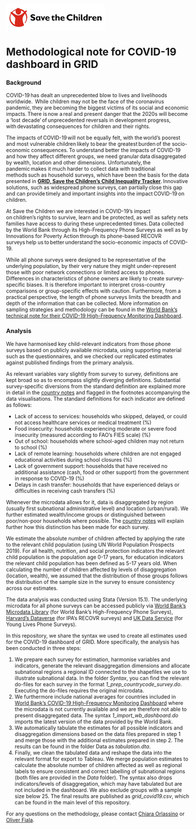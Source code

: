 ![Save the Children](https://github.com/oliverfiala/grid-covid19/blob/master/Data/SaveTheChildren.png)
# Methodological note for COVID-19 dashboard in GRID 

### Background 

COVID-19 has dealt an unprecedented blow to lives and livelihoods worldwide.  While children may not be the face of the coronavirus pandemic, they are becoming the biggest victims of its social and economic impacts. There is now a real and present danger that the 2020s will become a ‘lost decade’ of unprecedented reversals in development progress, with devastating consequences for children and their rights.  

The impacts of COVID-19 will not be equally felt, with the world’s poorest and most vulnerable children likely to bear the greatest burden of the socio-economic consequences. To understand better the impacts of COVID-19 and how they affect different groups, we need granular data disaggregated by wealth, location and other dimensions. Unfortunately, the pandemic makes it much harder to collect data with traditional methods such as household surveys, which have been the basis for the data presented in **[GRID, Save the Children’s Child Inequality Tracker](http://www.childinequality.org)**. Innovative solutions, such as widespread phone surveys, can partially close this gap and can provide timely and important insights into the impact COVID-19 on children.  

At Save the Children we are interested in COVID-19’s impact on children’s rights to survive, learn and be protected, as well as safety nets families have access to during these unprecedented times. Data collected by the World Bank through its High-Frequency Phone Surveys as well as by Innovations for Poverty Action through its phone-based RECOVR surveys help us to better understand the socio-economic impacts of COVID-19.  

While all phone surveys were designed to be representative of the underlying population, by their very nature they might under-represent those with poor network connections or limited access to phones. Differences in characteristics of phone owners are likely to create survey-specific biases. It is therefore important to interpret cross-country comparisons or group-specific effects with caution. Furthermore, from a practical perspective, the length of phone surveys limits the breadth and depth of the information that can be collected. More information on sampling strategies and methodology can be found in the [World Bank’s technical note for their COVID-19 High-Frequency Monitoring Dashboard](http://pubdocs.worldbank.org/en/106981605043307033/COVID-19-Dashboard-Technical-Note.pdf). 

### Analysis 

We have harmonised key child-relevant indicators from those phone surveys based on publicly available microdata, using supporting material such as the questionnaires, and we checked our replicated estimates against published findings from the primary analysis.  

As relevant variables vary slightly from survey to survey, definitions are kept broad so as to encompass slightly diverging definitions. Substantial survey-specific diversions from the standard definition are explained more in detail in the [country notes](https://github.com/oliverfiala/grid-covid19/blob/master/GRID_covid19_sources_notes.xlsx) and flagged in the footnotes accompanying the data visualisations. The standard definitions for each indicator are defined as follows: 

* Lack of access to services: households who skipped, delayed, or could not access healthcare services or medical treatment (%) 
* Food insecurity: households experiencing moderate or severe food insecurity (measured according to FAO’s FIES scale) (%) 
* Out of school: households where school-aged children may not return to school (%)  
* Lack of remote learning: households where children are not engaged educational activities during school closures (%) 
* Lack of government support: households that have received no additional assistance (cash, food or other support) from the government in response to COVID-19 (%) 
* Delays in cash transfer: households that have experienced delays or difficulties in receiving cash transfers (%) 

Whenever the microdata allows for it, data is disaggregated by region (usually first subnational administrative level) and location (urban/rural). We further estimated wealth/income groups or distinguished between poor/non-poor households where possible. The [country notes](https://github.com/oliverfiala/grid-covid19/blob/master/GRID_covid19_sources_notes.xlsx) will explain further how this distinction has been made for each survey. 

We estimate the absolute number of children affected by applying the rate to the relevant child population (using UN World Population Prospects 2019). For all health, nutrition, and social protection indicators the relevant child population is the population age 0-17 years, for education indicators the relevant child population has been defined as 5-17 years old. When calculating the number of children affected by levels of disaggregation (location, wealth), we assumed that the distribution of those groups follows the distribution of the sample size in the survey to ensure consistency across our estimates. 

The data analysis was conducted using Stata (Version 15.1). The underlying microdata for all phone surveys can be accessed publicly via [World Bank’s Microdata Library](https://microdata.worldbank.org/index.php/home) (for World Bank’s High-Frequency Phone Surveys), [Harvard’s Dataverse](https://dataverse.harvard.edu/dataverse/ipa) (for IPA’s RECOVR surveys) and [UK Data Service](https://beta.ukdataservice.ac.uk/datacatalogue/studies/study?id=8678) (for Young Lives Phone Surveys). 

In this repository, we share the syntax we used to create all estimates used for the COVID-19 dashboard of GRID. More specifically, the analysis has been conducted in three steps: 
1. We prepare each survey for estimation, harmonise variables and indicators, generate the relevant disaggregation dimensions and allocate subnational regions a regional ID connected to the shapefiles we use to illustrate subnational data. In the folder *Syntax*, you can find the relevant do-files for each survey in the format *1_prep_countrycode_survey.do*. Executing the do-files requires the original microdata.
2. We furthermore include national averages for countries included in [World Bank’s COVID-19 High-Frequency Monitoring Dashboard](https://www.worldbank.org/en/data/interactive/2020/11/11/covid-19-high-frequency-monitoring-dashboard) where the microdata is not currently available and we are therefore not able to present disaggregated data. The syntax *1_import_wb_dashboard.do* imports the latest version of the data provided by the World Bank.
3. We automatically tabulate the estimates for all possible indicators and disaggregation dimensions based on the data files prepared in step 1 and merge those with the additional estimates prepared in step 2. The results can be found in the folder Data as *tabulation.dta*. 
4. Finally, we clean the tabulated data and reshape the data into the relevant format for export to Tableau. We merge population estimates to calculate the absolute number of children affected as well as regional labels to ensure consistent and correct labelling of subnational regions (both files are provided in the *Data* folder). The syntax also drops indicators/levels of disaggregation, which may have tabulated but are not included in the dashboard. We also exclude groups with a sample size below 25. The final results are published as *grid_covid19.csv*, which can be found in the main level of this repository. 

For any questions on the methodology, please contact [Chiara Orlassino](mailto:c.orlassino@savethechildren.org.uk) or [Oliver Fiala](mailto:o.fiala@savethechildren.org.uk).
